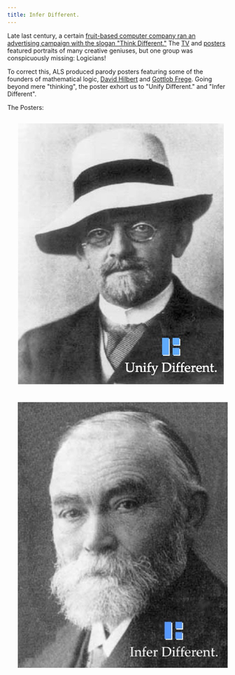 ```yaml
---
title: Infer Different.
---
```


Late last century, a certain [fruit-based computer company ran an advertising campaign
with the slogan "Think Different."](https://en.wikipedia.org/wiki/Think_different) 
The [TV](https://www.youtube.com/watch?v=cpzvwkR1RYU)
and [posters](http://www.thecrazyones.it/poster.html)
featured portraits of many creative geniuses, but one group was conspicuously missing:
Logicians!

To correct this, ALS produced parody posters featuring some of the founders of
mathematical logic,
[David Hilbert](https://en.wikipedia.org/wiki/David_Hilbert) and
[Gottlob Frege](https://en.wikipedia.org/wiki/Gottlob_Frege).
Going beyond mere "thinking", the poster exhort us to
"Unify Different." and "Infer Different".

The Posters:

- ![ALS Prolog, Unify Different - Hilbert](ALS-Prolog-Unify-Different-Hilbert.jpg)

- ![ALS Prolog, Infer Different - Frege](ALS-Prolog-Infer-Different-Frege.jpg)


<style>
@supports (display: grid) {
	ul {
		list-style-type: none;
		margin: 0 auto;

		display: grid;
		grid-template-columns: repeat(auto-fill, minmax(300px, 1fr));
		grid-gap: 10px;
	}
}
</style>
